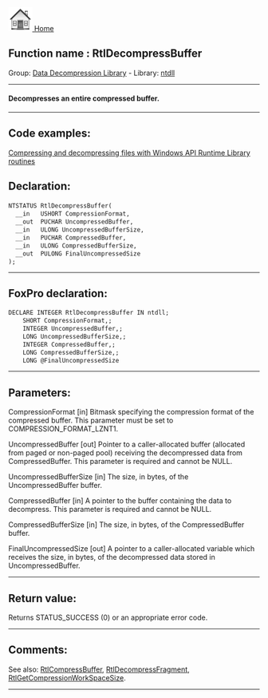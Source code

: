 [<img src="../../images/home.png"> Home ](https://github.com/VFPX/Win32API)  

## Function name : RtlDecompressBuffer
Group: [Data Decompression Library](../../functions_group.md#Data_Decompression_Library)  -  Library: [ntdll](../../Libraries.md#ntdll)  
***  


#### Decompresses an entire compressed buffer.
***  


## Code examples:
[Compressing and decompressing files with Windows API Runtime Library routines](../../samples/sample_568.md)  

## Declaration:
```foxpro  
NTSTATUS RtlDecompressBuffer(
  __in   USHORT CompressionFormat,
  __out  PUCHAR UncompressedBuffer,
  __in   ULONG UncompressedBufferSize,
  __in   PUCHAR CompressedBuffer,
  __in   ULONG CompressedBufferSize,
  __out  PULONG FinalUncompressedSize
);  
```  
***  


## FoxPro declaration:
```foxpro  
DECLARE INTEGER RtlDecompressBuffer IN ntdll;
	SHORT CompressionFormat,;
	INTEGER UncompressedBuffer,;
	LONG UncompressedBufferSize,;
	INTEGER CompressedBuffer,;
	LONG CompressedBufferSize,;
	LONG @FinalUncompressedSize  
```  
***  


## Parameters:
CompressionFormat [in]
Bitmask specifying the compression format of the compressed buffer. This parameter must be set to COMPRESSION_FORMAT_LZNT1.

UncompressedBuffer [out]
Pointer to a caller-allocated buffer (allocated from paged or non-paged pool) receiving the decompressed data from CompressedBuffer. This parameter is required and cannot be NULL.

UncompressedBufferSize [in]
The size, in bytes, of the UncompressedBuffer buffer.

CompressedBuffer [in]
A pointer to the buffer containing the data to decompress. This parameter is required and cannot be NULL.

CompressedBufferSize [in]
The size, in bytes, of the CompressedBuffer buffer.

FinalUncompressedSize [out]
A pointer to a caller-allocated variable which receives the size, in bytes, of the decompressed data stored in UncompressedBuffer.  
***  


## Return value:
Returns STATUS_SUCCESS (0) or an appropriate error code.  
***  


## Comments:
See also: [RtlCompressBuffer](../ntdll/RtlCompressBuffer.md), [RtlDecompressFragment](..//RtlDecompressFragment.md), [RtlGetCompressionWorkSpaceSize](../ntdll/RtlGetCompressionWorkSpaceSize.md).  
  
***  

